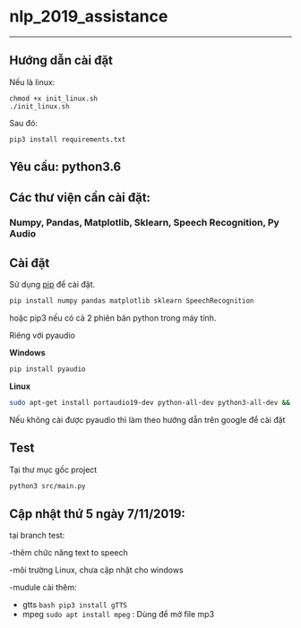 # nlp_2019_assistance
<hr>

## Hướng dẫn cài đặt
Nếu là linux:  
```
chmod +x init_linux.sh
./init_linux.sh
```  
  
Sau đó:
```
pip3 install requirements.txt
```  

## Yêu cầu: python3.6

## Các thư viện cần cài đặt:
<h3>Numpy, Pandas, Matplotlib, Sklearn, Speech Recognition, Py Audio</h3>

## Cài đặt 
Sử dụng [pip](https://pip.pypa.io/en/stable/) để cài đặt.

```bash
pip install numpy pandas matplotlib sklearn SpeechRecognition 
```
hoặc pip3 nếu có cả 2 phiên bản python trong máy tính.

Riêng với pyaudio

<b>Windows</b>
```bash
pip install pyaudio
```
<b>Linux</b>
```bash
sudo apt-get install portaudio19-dev python-all-dev python3-all-dev && sudo pip install pyaudio
```
Nếu không cài được pyaudio thì làm theo hướng dẫn trên google để cài đặt
## Test
Tại thư mục gốc project
```bash
python3 src/main.py
```
## Cập nhật thứ 5 ngày 7/11/2019:
tại branch test: 

-thêm chức năng text to speech

-môi trường Linux, chưa cập nhật cho windows

-mudule cài thêm: 

  + gtts ```bash pip3 install gTTS```
  + mpeg ```sudo apt install mpeg``` : Dùng để mở file mp3 
  
